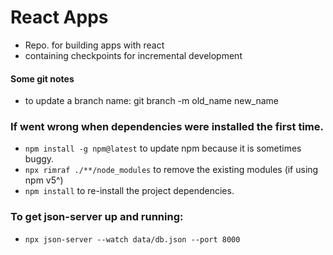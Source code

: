 # React Apps
- Repo. for building apps with react
- containing checkpoints for incremental development

#### Some git notes
- to update a branch name: git branch -m old_name new_name

### If went wrong when dependencies were installed the first time.
- `npm install -g npm@latest` to update npm because it is sometimes buggy.
- `npx rimraf ./**/node_modules` to remove the existing modules (if using npm v5^)
- `npm install` to re-install the project dependencies.

### To get json-server up and running:
- `npx json-server --watch data/db.json --port 8000`

